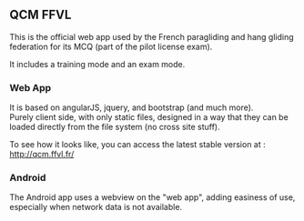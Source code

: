 QCM FFVL
--------

This is the official web app used by the French paragliding and hang gliding federation for its MCQ (part of the pilot license exam).

It includes a training mode and an exam mode.

### Web App

It is based on angularJS, jquery, and bootstrap (and much more).  
Purely client side, with only static files, designed in a way that they can be loaded directly from the file system (no cross site stuff).

To see how it looks like, you can access the latest stable version at : http://qcm.ffvl.fr/

### Android

The Android app uses a webview on the "web app", adding easiness of use, especially when network data is not available.
